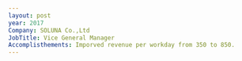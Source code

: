 ```yaml
---
layout: post
year: 2017
Company: SOLUNA Co.,Ltd
JobTitle: Vice General Manager
Accomplisthements: Imporved revenue per workday from 350 to 850.
---
```


